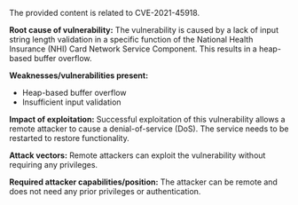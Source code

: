 The provided content is related to CVE-2021-45918.

**Root cause of vulnerability:**
The vulnerability is caused by a lack of input string length validation in a specific function of the National Health Insurance (NHI) Card Network Service Component. This results in a heap-based buffer overflow.

**Weaknesses/vulnerabilities present:**
- Heap-based buffer overflow
- Insufficient input validation

**Impact of exploitation:**
Successful exploitation of this vulnerability allows a remote attacker to cause a denial-of-service (DoS). The service needs to be restarted to restore functionality.

**Attack vectors:**
Remote attackers can exploit the vulnerability without requiring any privileges.

**Required attacker capabilities/position:**
The attacker can be remote and does not need any prior privileges or authentication.